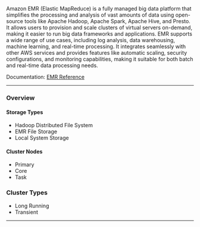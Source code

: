 Amazon EMR (Elastic MapReduce) is a fully managed big data platform that simplifies the processing and analysis of vast amounts of data using open-source tools like Apache Hadoop, Apache Spark, Apache Hive, and Presto. It allows users to provision and scale clusters of virtual servers on-demand, making it easier to run big data frameworks and applications. EMR supports a wide range of use cases, including log analysis, data warehousing, machine learning, and real-time processing. It integrates seamlessly with other AWS services and provides features like automatic scaling, security configurations, and monitoring capabilities, making it suitable for both batch and real-time data processing needs.

Documentation: [EMR Reference](https://aws.amazon.com/emr/)
___
### Overview
#### Storage Types
- Hadoop Distributed File System
- EMR File Storage
- Local System Storage
#### Cluster Nodes
- Primary
- Core
- Task
### Cluster Types
- Long Running
- Transient

___